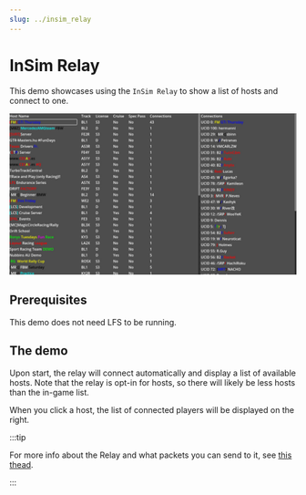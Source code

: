```yaml
---
slug: ../insim_relay
---
```


# InSim Relay

This demo showcases using the `InSim Relay` to show a list of hosts and connect to one.

![Relay host list](./relay.jpg)

## Prerequisites

This demo does not need LFS to be running.

## The demo

Upon start, the relay will connect automatically and display a list of available hosts. Note that
the relay is opt-in for hosts, so there will likely be less hosts than the in-game list.

When you click a host, the list of connected players will be displayed on the right.

:::tip

For more info about the Relay and what packets you can send to it, see
[this thead](https://www.lfs.net/forum/thread/30740).

:::
